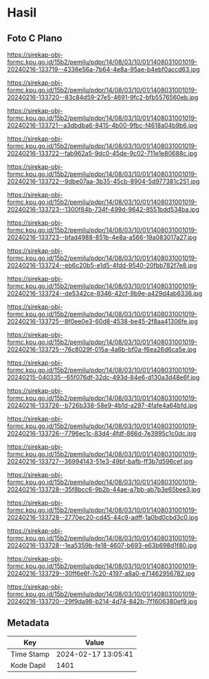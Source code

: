 # Hasil

## Foto C Plano

https://sirekap-obj-formc.kpu.go.id/15b2/pemilu/pdpr/14/08/03/10/01/1408031001019-20240216-133719--4336e56a-7b64-4e8a-95ae-b4ebf0accd63.jpg

https://sirekap-obj-formc.kpu.go.id/15b2/pemilu/pdpr/14/08/03/10/01/1408031001019-20240216-133720--83c84d59-27e5-4691-9fc2-bfb5576560eb.jpg

https://sirekap-obj-formc.kpu.go.id/15b2/pemilu/pdpr/14/08/03/10/01/1408031001019-20240216-133721--a3dbdba6-8415-4b00-9fbc-f4618a04b9b6.jpg

https://sirekap-obj-formc.kpu.go.id/15b2/pemilu/pdpr/14/08/03/10/01/1408031001019-20240216-133722--fab962a5-9dc0-45de-9c02-711e1e80688c.jpg

https://sirekap-obj-formc.kpu.go.id/15b2/pemilu/pdpr/14/08/03/10/01/1408031001019-20240216-133722--9dbe07aa-3b35-45cb-8904-5d977381c251.jpg

https://sirekap-obj-formc.kpu.go.id/15b2/pemilu/pdpr/14/08/03/10/01/1408031001019-20240216-133723--1300f84b-734f-499d-9642-8551bdd534ba.jpg

https://sirekap-obj-formc.kpu.go.id/15b2/pemilu/pdpr/14/08/03/10/01/1408031001019-20240216-133723--bfad4988-851b-4e8a-a566-19a083017a27.jpg

https://sirekap-obj-formc.kpu.go.id/15b2/pemilu/pdpr/14/08/03/10/01/1408031001019-20240216-133724--eb6c20b5-e1d5-4fdd-9540-20fbb782f7e8.jpg

https://sirekap-obj-formc.kpu.go.id/15b2/pemilu/pdpr/14/08/03/10/01/1408031001019-20240216-133724--de5342ce-8346-42cf-9b9e-a429d4ab6336.jpg

https://sirekap-obj-formc.kpu.go.id/15b2/pemilu/pdpr/14/08/03/10/01/1408031001019-20240216-133725--8f0ee0e3-60d8-4538-be45-2f8aa41306fe.jpg

https://sirekap-obj-formc.kpu.go.id/15b2/pemilu/pdpr/14/08/03/10/01/1408031001019-20240216-133725--76c8029f-015a-4a6b-bf0a-f6ea26d6ca5e.jpg

https://sirekap-obj-formc.kpu.go.id/15b2/pemilu/pdpr/14/08/03/10/01/1408031001019-20240215-040335--65f076df-32dc-493d-84e6-d130a3d48e6f.jpg

https://sirekap-obj-formc.kpu.go.id/15b2/pemilu/pdpr/14/08/03/10/01/1408031001019-20240216-133726--b726b338-58e9-4b1d-a297-4fafe4a64bfd.jpg

https://sirekap-obj-formc.kpu.go.id/15b2/pemilu/pdpr/14/08/03/10/01/1408031001019-20240216-133726--7796ec1c-83d4-4fdf-866d-7e3995c1c0dc.jpg

https://sirekap-obj-formc.kpu.go.id/15b2/pemilu/pdpr/14/08/03/10/01/1408031001019-20240216-133727--36994143-51e3-49bf-bafb-ff3b7d596cef.jpg

https://sirekap-obj-formc.kpu.go.id/15b2/pemilu/pdpr/14/08/03/10/01/1408031001019-20240216-133728--35f8bcc6-9b2b-44ae-a7bb-ab7b3e65bee3.jpg

https://sirekap-obj-formc.kpu.go.id/15b2/pemilu/pdpr/14/08/03/10/01/1408031001019-20240216-133728--2770ec20-cd45-44c9-adff-1a0bd0cbd3c0.jpg

https://sirekap-obj-formc.kpu.go.id/15b2/pemilu/pdpr/14/08/03/10/01/1408031001019-20240216-133728--1ea5359b-fe18-4607-b693-e63b698d1f80.jpg

https://sirekap-obj-formc.kpu.go.id/15b2/pemilu/pdpr/14/08/03/10/01/1408031001019-20240216-133729--30ff6e6f-7c20-4197-a8a0-e71462956782.jpg

https://sirekap-obj-formc.kpu.go.id/15b2/pemilu/pdpr/14/08/03/10/01/1408031001019-20240216-133720--29f9da98-b214-4d74-842b-7f1606380ef9.jpg


## Metadata

| Key        | Value               |
| ---------- | ------------------- |
| Time Stamp | 2024-02-17 13:05:41 |
| Kode Dapil | 1401                |



